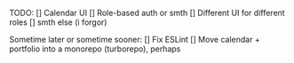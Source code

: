 TODO:
[] Calendar UI
[] Role-based auth or smth
[] Different UI for different roles
[] smth else (i forgor)

Sometime later or sometime sooner:
[] Fix ESLint
[] Move calendar + portfolio into a monorepo (turborepo), perhaps